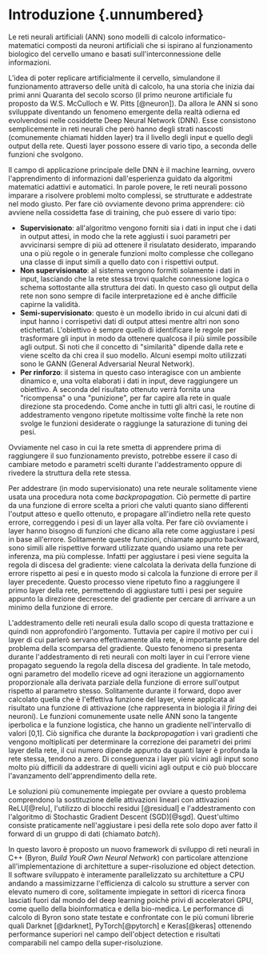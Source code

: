 # Introduzione {.unnumbered}

Le reti neurali artificiali (ANN) sono modelli di calcolo informatico-matematici composti da neuroni artificiali che si ispirano al funzionamento biologico del cervello umano e basati sull'interconnessione delle informazioni.

L’idea di poter replicare artificialmente il cervello, simulandone il funzionamento attraverso delle unità di calcolo, ha una storia che inizia dai primi anni Quaranta del secolo scorso (il primo neurone artificiale fu proposto da W.S. McCulloch e W. Pitts [@neuron]). Da allora le ANN si sono sviluppate diventando un fenomeno emergente della realtà odierna ed evolvendosi nelle cosiddette Deep Neural Network (DNN). Esse consistono semplicemente in reti neurali che però hanno degli strati nascosti (comunemente chiamati hidden layer) tra il livello degli input e quello degli output della rete. Questi layer possono essere di vario tipo, a seconda delle funzioni che svolgono.

Il campo di applicazione principale delle DNN è il machine learning, ovvero l'apprendimento di informazioni dall'esperienza guidato da algoritmi matematici adattivi e automatici. In parole povere, le reti neurali possono imparare a risolvere problemi molto complessi, se strutturate e addestrate nel modo giusto. Per fare ciò ovviamente devono prima apprendere: ciò avviene nella cossidetta fase di training, che può essere di vario tipo:

- **Supervisionato**: all'algoritmo vengono forniti sia i dati in input che i dati in output attesi, in modo che la rete aggiusti i suoi parametri per avvicinarsi sempre di più ad ottenere il risulatato desiderato, imparando una o più regole o in generale funzioni molto complesse che collegano una classe di input simili a quello dato con i rispettivi output.
- **Non supervisionato**: al sistema vengono formiti solamente i dati in input, lasciando che la rete stessa trovi qualche connessione logica o schema sottostante alla struttura dei dati. In questo caso gli output della rete non sono sempre di facile interpretazione ed è anche difficile capirne la validità.
- **Semi-supervisionato**: questo è un modello ibrido in cui alcuni dati di input hanno i corrispetivi dati di output attesi mentre altri non sono etichettati. L'obiettivo è sempre quello di identificare le regole per trasformare gli input in modo da ottenere qualcosa il più simile possibile agli output. Si noti che il concetto di "similarità" dipende dalla rete e viene scelto da chi crea il suo modello. Alcuni esempi molto utilizzati sono le GANN (General Adversarial Neural Network).
- **Per rinforzo**: il sistema in questo caso interagisce con un ambiente dinamico e, una volta elaborati i dati in input, deve raggiungere un obiettivo. A seconda del risultato ottenuto verrà fornita una "ricompensa" o una "punizione", per far capire alla rete in quale direzione sta procedendo. Come anche in tutti gli altri casi, le routine di addestramento vengono ripetute moltissime volte finchè la rete non svolge le funzioni desiderate o raggiunge la saturazione di tuning dei pesi.

Ovviamente nel caso in cui la rete smetta di apprendere prima di raggiungere il suo funzionamento previsto, potrebbe essere il caso di cambiare metodo e parametri scelti durante l'addestramento oppure di rivedere la struttura della rete stessa.

Per addestrare (in modo supervisionato) una rete neurale solitamente viene usata una procedura nota come _backpropagation_. Ciò permette di partire da una funzione di errore scelta a priori che valuti quanto siano differenti l'output atteso e quello ottenuto, e propagare all'indietro nella rete questo errore, correggendo i pesi di un layer alla volta. Per fare ciò ovviamente i layer hanno bisogno di funzioni che dicano alla rete come aggiustare i pesi in base all'errore. Solitamente queste funzioni, chiamate appunto backward, sono simili alle rispettive forward utilizzate quando usiamo una rete per inferenza, ma più complesse. Infatti per aggiustare i pesi viene seguita la regola di discesa del gradiente: viene calcolata la derivata della funzione di errore rispetto ai pesi e in questo modo si calcola la funzione di errore per il layer precedente. Questo processo viene ripetuto fino a raggiungere il primo layer della rete, permettendo di aggiustare tutti i pesi per seguire appunto la direzione decrescente del gradiente per cercare di arrivare a un minimo della funzione di errore.

L'addestramento delle reti neurali esula dallo scopo di questa trattazione e quindi non approfondirò l'argomento. Tuttavia per capire il motivo per cui i layer di cui parlerò servano effettivamente alla rete, è importante parlare del problema della scomparsa del gradiente. Questo fenomeno si presenta durante l'addestramento di reti neurali con molti layer in cui l'errore viene propagato seguendo la regola della discesa del gradiente. In tale metodo, ogni parametro del modello riceve ad ogni iterazione un aggiornamento proporzionale alla derivata parziale della funzione di errore sull'output rispetto al parametro stesso. Solitamente durante il forward, dopo aver calcolato quella che è l'effettiva funzione del layer, viene applicata al risultato una funzione di attivazione (che rappresenta in biologia il _firing_ dei neuroni). Le funzioni comunemente usate nelle ANN sono la tangente iperbolica e la funzione logistica, che hanno un gradiente nell'intervallo di valori [0,1]. Ciò significa che durante la _backpropagation_ i vari gradienti che vengono moltiplicati per determinare la correzione dei parametri dei primi layer della rete, il cui numero dipende appunto da quanti layer è profonda la rete stessa, tendono a zero. Di conseguenza i layer più vicini agli input sono molto più difficili da addestrare di quelli vicini agli output e ciò può bloccare l'avanzamento dell'apprendimento della rete.

Le soluzioni più comunemente impiegate per ovviare a questo problema comprendono la sostituzione delle attivazioni lineari con attivazioni ReLU[@relu], l'utilizzo di blocchi residui [@residual] e l'addestramento con l'algoritmo di Stochastic Gradient Descent (SGD)[@sgd]. Quest'ultimo consiste praticamente nell'aggiustare i pesi della rete solo dopo aver fatto il forward di un gruppo di dati (chiamato _batch_).

In questo lavoro è proposto un nuovo framework di sviluppo di reti neurali in C++ (Byron, *Build YouR Own Neural Network*) con particolare attenzione all'implementazione di architetture a super-risoluzione ed object detection.
Il software sviluppato è interamente parallelizzato su architetture a CPU andando a massimizzarne l'efficienza di calcolo su strutture a server con elevato numero di core, solitamente impiegate in settori di ricerca finora lasciati fuori dal mondo del deep learning poichè privi di acceleratori GPU, come quello della bioinformatica e della bio-medica.
Le performance di calcolo di Byron sono state testate e confrontate con le più comuni librerie quali Darknet [@darknet], PyTorch[@pytorch] e Keras[@keras] ottenendo performance superiori nel campo dell'object detection e risultati comparabili nel campo della super-risoluzione.
